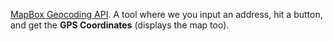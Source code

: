 [MapBox Geocoding API](https://www.mapbox.com/search/). A tool where we you input an address, hit a button, and get the **GPS Coordinates** (displays the map too).

